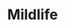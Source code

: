 ---
title: "Mildlife"
summary: "Mildlife are a Melbourne based, Australian psychedelic jazz fusion group formed in 2013."
image: "mildlife.jpg"
---